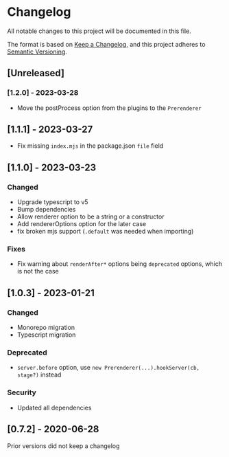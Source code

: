 # Changelog

All notable changes to this project will be documented in this file.

The format is based on [Keep a Changelog](https://keepachangelog.com/en/1.0.0/),
and this project adheres to [Semantic Versioning](https://semver.org/spec/v2.0.0.html).

## [Unreleased]

### [1.2.0] - 2023-03-28
- Move the postProcess option from the plugins to the `Prerenderer`

## [1.1.1] - 2023-03-27
- Fix missing `index.mjs` in the package.json `file` field

## [1.1.0] - 2023-03-23

### Changed
- Upgrade typescript to v5
- Bump dependencies
- Allow renderer option to be a string or a constructor
- Add rendererOptions option for the later case
- fix broken mjs support (`.default` was needed when importing)

### Fixes
- Fix warning about `renderAfter*` options being `deprecated` options, which is not the case

## [1.0.3] - 2023-01-21

### Changed
- Monorepo migration
- Typescript migration

### Deprecated
- `server.before` option, use `new Prerenderer(...).hookServer(cb, stage?)` instead

### Security
- Updated all dependencies

## [0.7.2] - 2020-06-28

Prior versions did not keep a changelog
